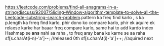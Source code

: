 https://leetcode.com/problems/find-all-anagrams-in-a-string/discuss/92007/Sliding-Window-algorithm-template-to-solve-all-the-Leetcode-substring-search-problem.
​
pattern ka freq find karlo , s ka p.length ka frreq find karlo, phir dono ko compare karlo, phir ek aquire ek relaese karke har baaar freq compare karlo, same hai to add kardo index
​
Hashmap se **ans** nahi aa raha , to freq aray bana ke karne se aa raha
​
​
sf[s.charAt(i-n)-'a']--; //released 0th
sf[s.charAt(i)-'a']++; //aquired next